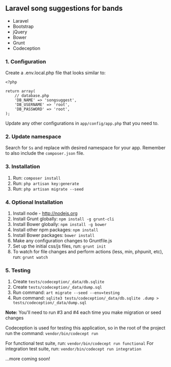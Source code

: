 ## Laravel song suggestions for bands

* Laravel
* Bootstrap
* jQuery
* Bower
* Grunt
* Codeception

### 1. Configuration
Create a .env.local.php file that looks similar to:

    <?php

    return array(
        // database.php
        'DB_NAME' => 'songsuggest',
        'DB_USERNAME' => 'root',
        'DB_PASSWORD' => 'root',
    );

Update any other configurations in `app/config/app.php` that you need to.

### 2. Update namespace
Search for `Ss` and replace with desired namespace for your app. Remember to also include the `composer.json` file.

### 3. Installation
1. Run: `composer install`
2. Run: `php artisan key:generate`
3. Run: `php artisan migrate --seed`

### 4. Optional Installation
1. Install node - http://nodejs.org
2. Install Grunt globally: `npm install -g grunt-cli`
3. Install Bower globally: `npm install -g bower`
4. Install other npm packages: `npm install`
5. Install Bower packages: `bower install`
6. Make any configuration changes to Gruntfile.js
7. Set up the initial css/js files, run: `grunt init`
8. To watch for file changes and perform actions (less, min, phpunit, etc), run: `grunt watch`

### 5. Testing
1. Create `tests/codeception/_data/db.sqlite`
2. Create `tests/codeception/_data/dump.sql`
3. Run command: `art migrate --seed --env=testing`
4. Run command: `sqlite3 tests/codeception/_data/db.sqlite .dump > tests/codeception/_data/dump.sql`

__Note:__ You'll need to run #3 and #4 each time you make migration or seed changes

Codeception is used for testing this application, so in the root of the project run the command: `vendor/bin/codecept run`

For functional test suite, run: `vendor/bin/codecept run functional`
For integration test suite, run: `vendor/bin/codecept run integration`

...more coming soon!